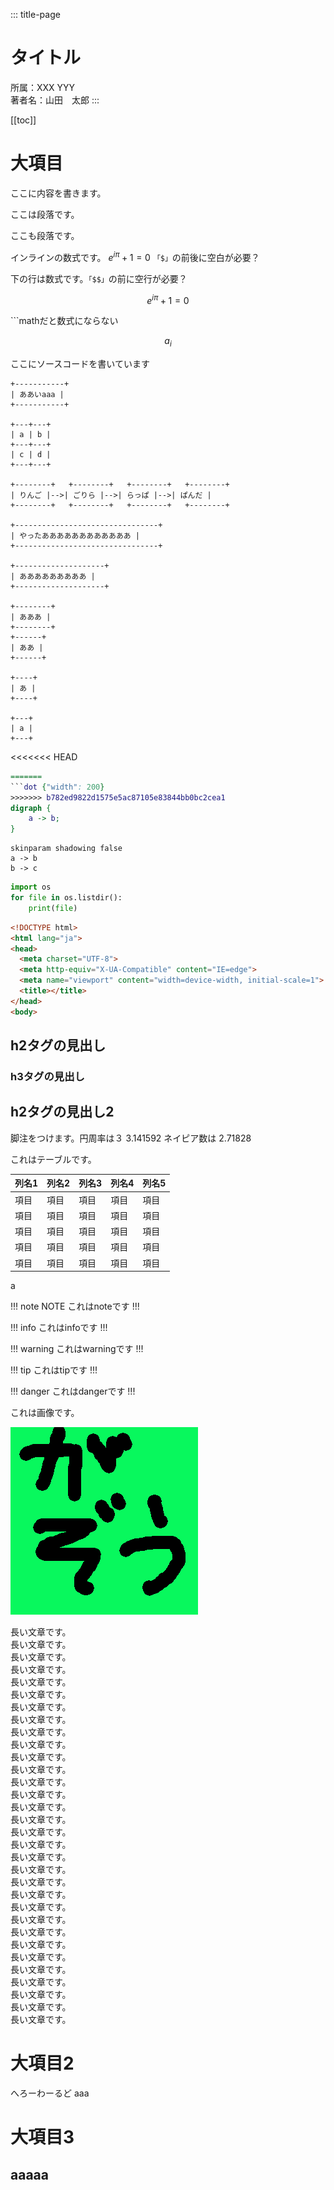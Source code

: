 ::: title-page
<!-- タイトルページ -->
# タイトル

所属：XXX YYY \
著者名：山田　太郎
:::

<!-- 目次 -->
[[toc]]

<!-- 本文 -->

# 大項目

ここに内容を書きます。

ここは段落です。

ここも段落です。

インラインの数式です。 $e^{i\pi}+1=0$
`「$」`の前後に空白が必要？

下の行は数式です。`「$$」`の前に空行が必要？

$$
e^{i\pi}+1=0
$$

\`\`\`mathだと数式にならない

```math aaa
a_i
```

ここにソースコードを書いています

```ditaa {"width": 400}
+-----------+
| ああいaaa |
+-----------+

+---+---+
| a | b |
+---+---+
| c | d |
+---+---+

+--------+   +--------+   +--------+   +--------+
| りんご |-->| ごりら |-->| らっぱ |-->| ぱんだ |
+--------+   +--------+   +--------+   +--------+

+--------------------------------+
| やったああああああああああああ |
+--------------------------------+

+--------------------+
| あああああああああ |
+--------------------+

+--------+
| あああ |
+--------+
+------+
| ああ |
+------+

+----+
| あ |
+----+

+---+
| a |
+---+
```

<<<<<<< HEAD
```dot {"width": 100}
=======
```dot {"width": 200}
>>>>>>> b782ed9822d1575e5ac87105e83844bb0bc2cea1
digraph {
    a -> b;
}
```

```plantuml
skinparam shadowing false
a -> b
b -> c
```


```python
import os
for file in os.listdir():
    print(file)
```

```html
<!DOCTYPE html>
<html lang="ja">
<head>
  <meta charset="UTF-8">
  <meta http-equiv="X-UA-Compatible" content="IE=edge">
  <meta name="viewport" content="width=device-width, initial-scale=1">
  <title></title>
</head>
<body>
```

</body>
</html>

## h2タグの見出し

### h3タグの見出し

## h2タグの見出し2

脚注をつけます。円周率は３ <span class="footnote">3.141592</span> ネイピア数は
<span class="footnote">2.71828</span>

これはテーブルです。

| 列名1 | 列名2 | 列名3 | 列名4 | 列名5 |
|-------|-------|-------|-------|-------|
| 項目  | 項目  | 項目  | 項目  | 項目  |
| 項目  | 項目  | 項目  | 項目  | 項目  |
| 項目  | 項目  | 項目  | 項目  | 項目  |
| 項目  | 項目  | 項目  | 項目  | 項目  |
| 項目  | 項目  | 項目  | 項目  | 項目  |

a

!!! note NOTE
これはnoteです
!!!

!!! info
これはinfoです
!!!

!!! warning
これはwarningです
!!!

!!! tip
これはtipです
!!!

!!! danger
これはdangerです
!!!

これは画像です。

![ここに図の注釈が来ます](./images/gazo.png)

長い文章です。\
長い文章です。\
長い文章です。\
長い文章です。\
長い文章です。\
長い文章です。\
長い文章です。\
長い文章です。\
長い文章です。\
長い文章です。\
長い文章です。\
長い文章です。\
長い文章です。\
長い文章です。\
長い文章です。\
長い文章です。\
長い文章です。\
長い文章です。\
長い文章です。\
長い文章です。\
長い文章です。\
長い文章です。\
長い文章です。\
長い文章です。\
長い文章です。\
長い文章です。\
長い文章です。\
長い文章です。\
長い文章です。\
長い文章です。\
長い文章です。\
長い文章です。



大項目2
=======

へろーわーるど aaa

大項目3
=======

## aaaaa

